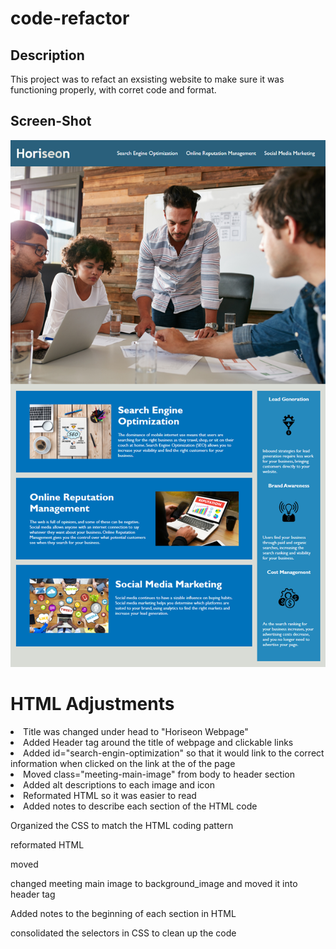 
# code-refactor

## Description
This project was to refact an exsisting website to make sure it was functioning properly, with corret code and format. 



## Screen-Shot
![The Horiseon webpage includes a navigation bar, a header image, and cards with text and images at the bottom of the page.](./Assets-1/01-html-css-git-homework-demo.png)

# HTML Adjustments
<li>
Title was changed under head to "Horiseon Webpage"
</li>
<li>
Added Header tag around the title of webpage and clickable links
</li>
<li>
Added id="search-engin-optimization" so that it would link to the correct information when clicked on the link at the of the page
</li>
<li>
Moved class="meeting-main-image" from body to header section
</li>
<li>
Added alt descriptions to each image and icon
</li>
<li>
Reformated HTML so it was easier to read
</li>
<li>
Added notes to describe each section of the HTML code
</li>



Organized the CSS to match the HTML coding pattern


reformated HTML

moved 


changed meeting main image to background_image and moved it into header tag

Added notes to the beginning of each section in HTML 

consolidated the selectors in CSS to clean up the code
